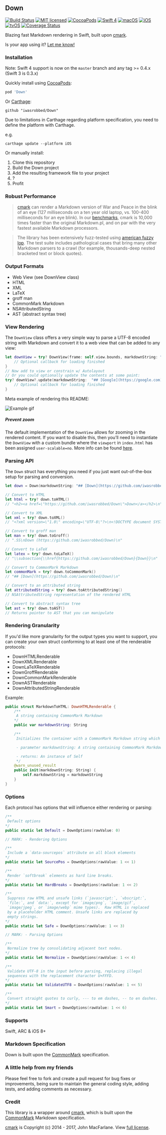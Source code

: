 ## Down
[![Build Status](https://travis-ci.org/iwasrobbed/Down.svg?branch=master)](https://travis-ci.org/iwasrobbed/Down)
[![MIT licensed](https://img.shields.io/badge/license-MIT-blue.svg)](https://github.com/iwasrobbed/Down/blob/master/LICENSE)
[![CocoaPods](https://img.shields.io/cocoapods/v/Down.svg?maxAge=2592000)]()
[![Swift 4](https://img.shields.io/badge/language-Swift-blue.svg)](https://swift.org)
[![macOS](https://img.shields.io/badge/OS-macOS-orange.svg)](https://developer.apple.com/macos/)
[![iOS](https://img.shields.io/badge/OS-iOS-orange.svg)](https://developer.apple.com/ios/)
[![tvOS](https://img.shields.io/badge/OS-tvOS-orange.svg)](https://developer.apple.com/tvos/)
[![Coverage Status](https://coveralls.io/repos/github/iwasrobbed/Down/badge.svg?branch=master)](https://coveralls.io/github/iwasrobbed/Down?branch=master)

Blazing fast Markdown rendering in Swift, built upon [cmark](https://github.com/jgm/cmark).

Is your app using it? [Let me know!](mailto:rob@robphillips.me)

### Installation

Note: Swift 4 support is now on the `master` branch and any tag >= 0.4.x (Swift 3 is 0.3.x)

Quickly install using [CocoaPods](https://cocoapods.org): 

```ruby
pod 'Down'
```

Or [Carthage](https://github.com/Carthage/Carthage):

```
github "iwasrobbed/Down"
```
Due to limitations in Carthage regarding platform specification, you need to define the platform with Carthage. 

e.g.

```carthage update --platform iOS```

Or manually install:

1. Clone this repository
2. Build the Down project
3. Add the resulting framework file to your project
4. ?
5. Profit

### Robust Performance

>[cmark](https://github.com/jgm/cmark) can render a Markdown version of War and Peace in the blink of an eye (127 milliseconds on a ten year old laptop, vs. 100-400 milliseconds for an eye blink). In our [benchmarks](https://github.com/jgm/cmark/blob/master/benchmarks.md), cmark is 10,000 times faster than the original Markdown.pl, and on par with the very fastest available Markdown processors.

> The library has been extensively fuzz-tested using [american fuzzy lop](http://lcamtuf.coredump.cx/afl). The test suite includes pathological cases that bring many other Markdown parsers to a crawl (for example, thousands-deep nested bracketed text or block quotes).

### Output Formats
* Web View (see DownView class)
* HTML
* XML
* LaTeX
* groff man
* CommonMark Markdown
* NSAttributedString
* AST (abstract syntax tree)

### View Rendering

The `DownView` class offers a very simple way to parse a UTF-8 encoded string with Markdown and convert it to a web view that can be added to any view:

```swift
let downView = try? DownView(frame: self.view.bounds, markdownString: "**Oh Hai**") {
    // Optional callback for loading finished
}
// Now add to view or constrain w/ Autolayout
// Or you could optionally update the contents at some point:
try? downView?.update(markdownString:  "## [Google](https://google.com)") {
    // Optional callback for loading finished
}
```

Meta example of rendering this README:

![Example gif](Images/ohhai.gif)

##### Prevent zoom
The default implementation of the `DownView` allows for zooming in the rendered content. If you want to disable this, then you’ll need to instantiate the `DownView` with a custom bundle where the `viewport` in `index.html` has been assigned `user-scalable=no`. More info can be found [here](https://github.com/iwasrobbed/Down/pull/30).

### Parsing API

The `Down` struct has everything you need if you just want out-of-the-box setup for parsing and conversion. 

```swift
let down = Down(markdownString: "## [Down](https://github.com/iwasrobbed/Down)")

// Convert to HTML
let html = try? down.toHTML()
// "<h2><a href=\"https://github.com/iwasrobbed/Down\">Down</a></h2>\n"

// Convert to XML
let xml = try? down.toXML()
// "<?xml version=\"1.0\" encoding=\"UTF-8\"?>\n<!DOCTYPE document SYSTEM \"CommonMark.dtd\">\n<document xmlns=\"http://commonmark.org/xml/1.0\">\n  <heading level=\"2\">\n    <link destination=\"https://github.com/iwasrobbed/Down\" title=\"\">\n      <text>Down</text>\n    </link>\n  </heading>\n</document>\n"

// Convert to groff man
let man = try? down.toGroff()
// ".SS\nDown (https://github.com/iwasrobbed/Down)\n"

// Convert to LaTeX
let latex = try? down.toLaTeX()
// "\\subsection{\\href{https://github.com/iwasrobbed/Down}{Down}}\n"

// Convert to CommonMark Markdown
let commonMark = try? down.toCommonMark()
// "## [Down](https://github.com/iwasrobbed/Down)\n"

// Convert to an attributed string
let attributedString = try? down.toAttributedString()
// NSAttributedString representation of the rendered HTML

// Convert to abstract syntax tree
let ast = try? down.toAST()
// Returns pointer to AST that you can manipulate

```

### Rendering Granularity

If you'd like more granularity for the output types you want to support, you can create your own struct conforming to at least one of the renderable protocols:

* DownHTMLRenderable
* DownXMLRenderable
* DownLaTeXRenderable
* DownGroffRenderable
* DownCommonMarkRenderable
* DownASTRenderable
* DownAttributedStringRenderable

Example:

```swift
public struct MarkdownToHTML: DownHTMLRenderable {
    /**
     A string containing CommonMark Markdown
    */
    public var markdownString: String

    /**
     Initializes the container with a CommonMark Markdown string which can then be rendered as HTML using `toHTML()`

     - parameter markdownString: A string containing CommonMark Markdown

     - returns: An instance of Self
     */
    @warn_unused_result
    public init(markdownString: String) {
        self.markdownString = markdownString
    }
}
```

### Options

Each protocol has options that will influence either rendering or parsing:

```swift
/**
 Default options
*/
public static let Default = DownOptions(rawValue: 0)

// MARK: - Rendering Options

/**
 Include a `data-sourcepos` attribute on all block elements
*/
public static let SourcePos = DownOptions(rawValue: 1 << 1)

/**
 Render `softbreak` elements as hard line breaks.
*/
public static let HardBreaks = DownOptions(rawValue: 1 << 2)

/**
 Suppress raw HTML and unsafe links (`javascript:`, `vbscript:`,
 `file:`, and `data:`, except for `image/png`, `image/gif`,
 `image/jpeg`, or `image/webp` mime types).  Raw HTML is replaced
 by a placeholder HTML comment. Unsafe links are replaced by
 empty strings.
*/
public static let Safe = DownOptions(rawValue: 1 << 3)

// MARK: - Parsing Options

/**
 Normalize tree by consolidating adjacent text nodes.
*/
public static let Normalize = DownOptions(rawValue: 1 << 4)

/**
 Validate UTF-8 in the input before parsing, replacing illegal
 sequences with the replacement character U+FFFD.
*/
public static let ValidateUTF8 = DownOptions(rawValue: 1 << 5)

/**
 Convert straight quotes to curly, --- to em dashes, -- to en dashes.
*/
public static let Smart = DownOptions(rawValue: 1 << 6)
```

### Supports
Swift, ARC & iOS 8+

### Markdown Specification

Down is built upon the [CommonMark](http://commonmark.org) specification.

### A little help from my friends
Please feel free to fork and create a pull request for bug fixes or improvements, being sure to maintain the general coding style, adding tests, and adding comments as necessary.

### Credit
This library is a wrapper around [cmark](https://github.com/jgm/cmark), which is built upon the [CommonMark](http://commonmark.org) Markdown specification. 

[cmark](https://github.com/jgm/cmark) is Copyright (c) 2014 - 2017, John MacFarlane. View [full license](https://github.com/jgm/cmark/blob/master/COPYING).
